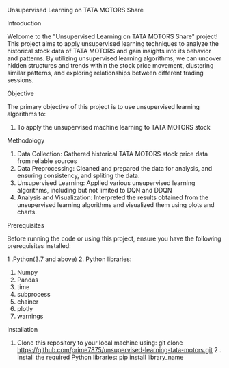 Unsupervised Learning on TATA MOTORS Share


Introduction

  Welcome to the "Unsupervised Learning on TATA MOTORS Share" project! This project aims to apply unsupervised learning techniques to analyze the historical stock data of TATA MOTORS and gain insights into its behavior and patterns. By utilizing unsupervised learning algorithms, we can uncover hidden structures and trends within the stock price movement, clustering similar patterns, and exploring relationships between different trading sessions.



Objective

The primary objective of this project is to use unsupervised learning algorithms to:

1. To apply the unsupervised machine learning to TATA MOTORS stock

Methodology

1. Data Collection: Gathered historical TATA MOTORS stock price data from reliable sources 
2. Data Preprocessing: Cleaned and prepared the data for analysis, and ensuring consistency, and spliting the data.
3. Unsupervised Learning: Applied various unsupervised learning algorithms, including but not limited to DQN and DDQN
4. Analysis and Visualization: Interpreted the results obtained from the unsupervised learning algorithms and visualized them using plots and charts.

Prerequisites

Before running the code or using this project, ensure you have the following prerequisites installed:

1 .Python(3.7 and above)
2. Python libraries: 
  1. Numpy
  2. Pandas
  3. time
  4. subprocess
  5. chainer
  6. plotly
  7. warnings


Installation

1. Clone this repository to your local machine using:
    git clone https://github.com/prime7875/unsupervised-learning-tata-motors.git
2 . Install the required Python libraries:
   pip install library_name
